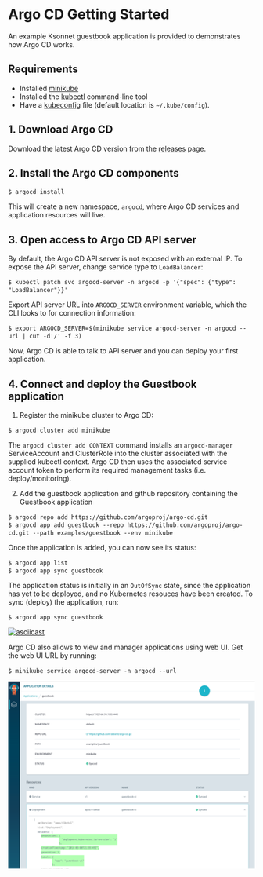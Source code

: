 # Argo CD Getting Started

An example Ksonnet guestbook application is provided to demonstrates how Argo CD works.

## Requirements
* Installed [minikube](https://github.com/kubernetes/minikube#installation)
* Installed the [kubectl](https://kubernetes.io/docs/tasks/tools/install-kubectl/) command-line tool
* Have a [kubeconfig](https://kubernetes.io/docs/tasks/access-application-cluster/configure-access-multiple-clusters/) file (default location is `~/.kube/config`).

## 1. Download Argo CD

Download the latest Argo CD version from the [releases](https://github.com/argoproj/argo-cd/releases) page.

## 2. Install the Argo CD components
```
$ argocd install
```
This will create a new namespace, `argocd`, where Argo CD services and application resources will live.

## 3. Open access to Argo CD API server

By default, the Argo CD API server is not exposed with an external IP. To expose the API server,
change service type to `LoadBalancer`:

```
$ kubectl patch svc argocd-server -n argocd -p '{"spec": {"type": "LoadBalancer"}}'
```

Export API server URL into `ARGOCD_SERVER` environment variable, which the CLI looks to for 
connection information:

```
$ export ARGOCD_SERVER=$(minikube service argocd-server -n argocd --url | cut -d'/' -f 3)
```

Now, Argo CD is able to talk to API server and you can deploy your first application.

## 4. Connect and deploy the Guestbook application

1. Register the minikube cluster to Argo CD:

```
$ argocd cluster add minikube
```
The `argocd cluster add CONTEXT` command installs an `argocd-manager` ServiceAccount and ClusterRole into
the cluster associated with the supplied kubectl context. Argo CD then uses the associated service account
token to perform its required management tasks (i.e. deploy/monitoring).

2. Add the guestbook application and github repository containing the Guestbook application

```
$ argocd repo add https://github.com/argoproj/argo-cd.git
$ argocd app add guestbook --repo https://github.com/argoproj/argo-cd.git --path examples/guestbook --env minikube
```

Once the application is added, you can now see its status:

```
$ argocd app list
$ argocd app sync guestbook
```

The application status is initially in an `OutOfSync` state, since the application has yet to be
deployed, and no Kubernetes resouces have been created. To sync (deploy) the application, run:

```
$ argocd app sync guestbook
```

[![asciicast](https://asciinema.org/a/uYnbFMy5WI2rc9S49oEAyGLb0.png)](https://asciinema.org/a/uYnbFMy5WI2rc9S49oEAyGLb0)

Argo CD also allows to view and manager applications using web UI. Get the web UI URL by running:

```
$ minikube service argocd-server -n argocd --url
```

![argo cd ui](argocd-ui.png)
